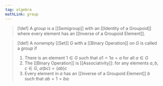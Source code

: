 ```yaml
---
tag: algebra
mathLink: group
---
```

>[!def]
>A *group* is a [[Semigroup]] with an [[Identity of a Groupoid]] where every element has an [[Inverse of a Groupoid Element]].

>[!def]
>A nonempty [[Set]] $G$ with a [[Binary Operation]] on $G$ is called a *group* if 
>1. There is an element $1\in G$ such that $a1=1a=a$ for all $a\in G$
>2. The [[Binary Operation]] is [[Associativity]]: for any elements $a,b,c\in G$, $a(bc)=(ab)c$
>3. Every element in $a$ has an [[Inverse of a Groupoid Element]] $b$ such that $ab=1=ba$.

